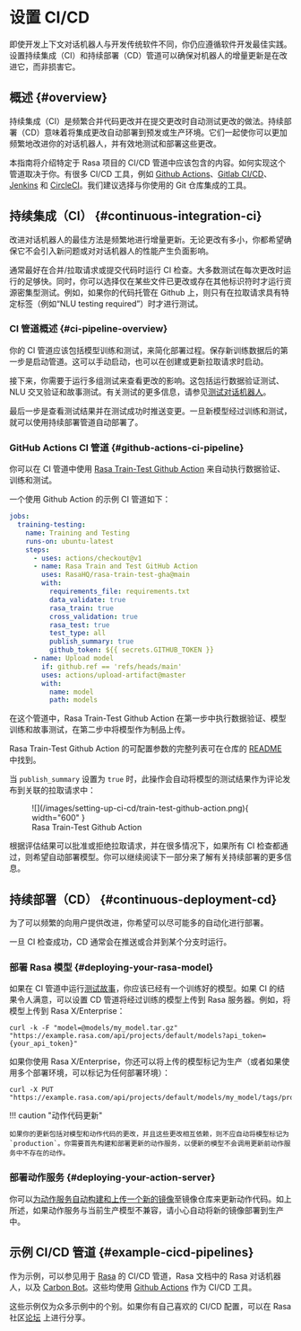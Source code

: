 # 设置 CI/CD

即使开发上下文对话机器人与开发传统软件不同，你仍应遵循软件开发最佳实践。设置持续集成（CI）和持续部署（CD）管道可以确保对机器人的增量更新是在改进它，而非损害它。

## 概述 {#overview}

持续集成（CI）是频繁合并代码更改并在提交更改时自动测试更改的做法。持续部署（CD）意味着将集成更改自动部署到预发或生产环境。它们一起使你可以更加频繁地改进你的对话机器人，并有效地测试和部署这些更改。

本指南将介绍特定于 Rasa 项目的 CI/CD 管道中应该包含的内容。如何实现这个管道取决于你。有很多 CI/CD 工具，例如 [Github Actions](https://github.com/features/actions)、[Gitlab CI/CD](https://docs.gitlab.com/ee/ci/)、[Jenkins](https://www.jenkins.io/doc/) 和 [CircleCI](https://circleci.com/docs/2.0/)。我们建议选择与你使用的 Git 仓库集成的工具。

## 持续集成（CI） {#continuous-integration-ci}

改进对话机器人的最佳方法是频繁地进行增量更新。无论更改有多小，你都希望确保它不会引入新问题或对对话机器人的性能产生负面影响。

通常最好在合并/拉取请求或提交代码时运行 CI 检查。大多数测试在每次更改时运行的足够快。同时，你可以选择仅在某些文件已更改或存在其他标识符时才运行资源密集型测试。例如，如果你的代码托管在 Github 上，则只有在拉取请求具有特定标签（例如“NLU testing required”）时才进行测试。

### CI 管道概述 {#ci-pipeline-overview}

你的 CI 管道应该包括模型训练和测试，来简化部署过程。保存新训练数据后的第一步是启动管道。这可以手动启动，也可以在创建或更新拉取请求时启动。

接下来，你需要于运行多组测试来查看更改的影响。这包括运行数据验证测试、NLU 交叉验证和故事测试。有关测试的更多信息，请参见[测试对话机器人](/testing-your-assistant)。

最后一步是查看测试结果并在测试成功时推送变更。一旦新模型经过训练和测试，就可以使用持续部署管道自动部署了。

### GitHub Actions CI 管道 {#github-actions-ci-pipeline}

你可以在 CI 管道中使用 [Rasa Train-Test Github Action](https://github.com/RasaHQ/rasa-train-test-gha) 来自动执行数据验证、训练和测试。

一个使用 Github Action 的示例 CI 管道如下：

```yaml
jobs:
  training-testing:
    name: Training and Testing
    runs-on: ubuntu-latest
    steps:
      - uses: actions/checkout@v1
      - name: Rasa Train and Test GitHub Action
        uses: RasaHQ/rasa-train-test-gha@main
        with:
          requirements_file: requirements.txt
          data_validate: true
          rasa_train: true
          cross_validation: true
          rasa_test: true
          test_type: all
          publish_summary: true
          github_token: ${{ secrets.GITHUB_TOKEN }}
      - name: Upload model
        if: github.ref == 'refs/heads/main'
        uses: actions/upload-artifact@master
        with:
          name: model
          path: models
```

在这个管道中，Rasa Train-Test Github Action 在第一步中执行数据验证、模型训练和故事测试，在第二步中将模型作为制品上传。

Rasa Train-Test Github Action 的可配置参数的完整列表可在仓库的 [README](https://github.com/RasaHQ/rasa-train-test-gha#input-arguments) 中找到。

当 `publish_summary` 设置为 `true` 时，此操作会自动将模型的测试结果作为评论发布到关联的拉取请求中：

<figure markdown>
  ![](/images/setting-up-ci-cd/train-test-github-action.png){ width="600" }
  <figcaption>Rasa Train-Test Github Action</figcaption>
</figure>

根据评估结果可以批准或拒绝拉取请求，并在很多情况下，如果所有 CI 检查都通过，则希望自动部署模型。你可以继续阅读下一部分来了解有关持续部署的更多信息。

## 持续部署（CD） {#continuous-deployment-cd}

为了可以频繁的向用户提供改进，你希望可以尽可能多的自动化进行部署。

一旦 CI 检查成功，CD 通常会在推送或合并到某个分支时运行。

### 部署 Rasa 模型 {#deploying-your-rasa-model}

如果在 CI 管道中运行[测试故事](/testing-your-assistant)，你应该已经有一个训练好的模型。如果 CI 的结果令人满意，可以设置 CD 管道将经过训练的模型上传到 Rasa 服务器。例如，将模型上传到 Rasa X/Enterprise：

```shell
curl -k -F "model=@models/my_model.tar.gz" "https://example.rasa.com/api/projects/default/models?api_token={your_api_token}"
```

如果你使用 Rasa X/Enterprise，你还可以将上传的模型标记为生产（或者如果使用多个部署环境，可以标记为任何部署环境）：

```shell
curl -X PUT "https://example.rasa.com/api/projects/default/models/my_model/tags/production"
```

!!! caution "动作代码更新"

    如果你的更新包括对模型和动作代码的更改，并且这些更改相互依赖，则不应自动将模型标记为 `production`。你需要首先构建和部署更新的动作服务，以便新的模型不会调用更新前动作服务中不存在的动作。

### 部署动作服务 {#deploying-your-action-server}

你可以[为动作服务自动构建和上传一个新的镜像](https://rasa.com/docs/action-server/deploy-action-server#building-an-action-server-image)至镜像仓库来更新动作代码。如上所述，如果动作服务与当前生产模型不兼容，请小心自动将新的镜像部署到生产中。

## 示例 CI/CD 管道 {#example-cicd-pipelines}

作为示例，可以参见用于 [Rasa](https://github.com/RasaHQ/rasa-demo/blob/main/.github/workflows/continuous_integration.yml) 的 CI/CD 管道，Rasa 文档中的 Rasa 对话机器人，以及 [Carbon Bot](https://github.com/RasaHQ/carbon-bot/blob/master/.github/workflows/model_ci.yml)。这些均使用 [Github Actions](https://github.com/features/actions) 作为 CI/CD 工具。

这些示例仅为众多示例中的个别。如果你有自己喜欢的 CI/CD 配置，可以在 Rasa 社区[论坛](https://forum.rasa.com/) 上进行分享。
